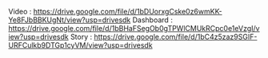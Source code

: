 Video : https://drive.google.com/file/d/1bDUorxgCske0z6wmKK-Ye8FJbBBKUgNt/view?usp=drivesdk
Dashboard   : https://drive.google.com/file/d/1bBHaFSegOb0gTPWlCMUkRCpc0e1eVzgI/view?usp=drivesdk
Story  :   https://drive.google.com/file/d/1bC4z5zaz9SGIF-URFCulkb9DTGp1cyVM/view?usp=drivesdk

